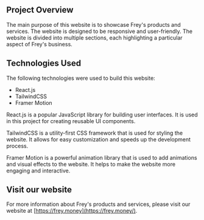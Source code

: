 ## Project Overview

The main purpose of this website is to showcase Frey's products and services. The website is designed to be responsive and user-friendly. The website is divided into multiple sections, each highlighting a particular aspect of Frey's business.

## Technologies Used

The following technologies were used to build this website:

- React.js
- TailwindCSS
- Framer Motion

React.js is a popular JavaScript library for building user interfaces. It is used in this project for creating reusable UI components.

TailwindCSS is a utility-first CSS framework that is used for styling the website. It allows for easy customization and speeds up the development process.

Framer Motion is a powerful animation library that is used to add animations and visual effects to the website. It helps to make the website more engaging and interactive.

## Visit our website

For more information about Frey's products and services, please visit our website at [https://frey.money](https://frey.money/).
